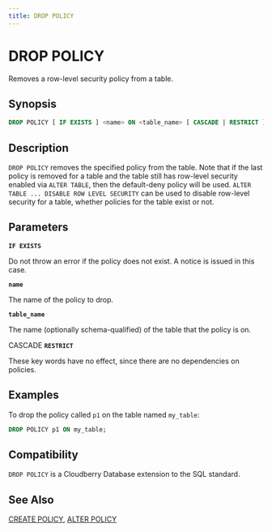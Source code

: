 ```yaml
---
title: DROP POLICY
---
```


# DROP POLICY

Removes a row-level security policy from a table.

## Synopsis

```sql
DROP POLICY [ IF EXISTS ] <name> ON <table_name> [ CASCADE | RESTRICT ]
```

## Description

`DROP POLICY` removes the specified policy from the table. Note that if the last policy is removed for a table and the table still has row-level security enabled via `ALTER TABLE`, then the default-deny policy will be used. `ALTER TABLE ... DISABLE ROW LEVEL SECURITY` can be used to disable row-level security for a table, whether policies for the table exist or not.

## Parameters

**`IF EXISTS`**

Do not throw an error if the policy does not exist. A notice is issued in this case.

**`name`**

The name of the policy to drop.

**`table_name`**

The name (optionally schema-qualified) of the table that the policy is on.

CASCADE
**`RESTRICT`**

These key words have no effect, since there are no dependencies on policies.

## Examples

To drop the policy called `p1` on the table named `my_table`:

```sql
DROP POLICY p1 ON my_table;
```

## Compatibility

`DROP POLICY` is a Cloudberry Database extension to the SQL standard.

## See Also

[CREATE POLICY](/docs/sql-stmts/sql-stmt-create-policy.md), [ALTER POLICY](/docs/sql-stmts/sql-stmt-alter-policy.md)
